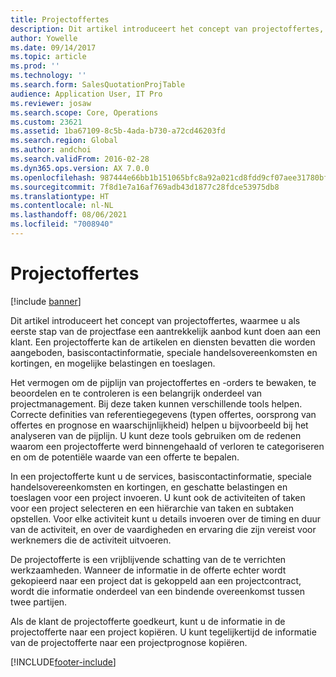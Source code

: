 ```yaml
---
title: Projectoffertes
description: Dit artikel introduceert het concept van projectoffertes, waarmee u als eerste stap van de projectfase een aantrekkelijk aanbod kunt doen aan een klant. Een projectofferte kan de artikelen en diensten bevatten die worden aangeboden, basiscontactinformatie, speciale handelsovereenkomsten en kortingen, en mogelijke belastingen en toeslagen.
author: Yowelle
ms.date: 09/14/2017
ms.topic: article
ms.prod: ''
ms.technology: ''
ms.search.form: SalesQuotationProjTable
audience: Application User, IT Pro
ms.reviewer: josaw
ms.search.scope: Core, Operations
ms.custom: 23621
ms.assetid: 1ba67109-8c5b-4ada-b730-a72cd46203fd
ms.search.region: Global
ms.author: andchoi
ms.search.validFrom: 2016-02-28
ms.dyn365.ops.version: AX 7.0.0
ms.openlocfilehash: 987444e66bb1b151065bfc8a92a021cd8fdd9cf07aee31780bf7607dc4de221c
ms.sourcegitcommit: 7f8d1e7a16af769adb43d1877c28fdce53975db8
ms.translationtype: HT
ms.contentlocale: nl-NL
ms.lasthandoff: 08/06/2021
ms.locfileid: "7008940"
---
```

# <a name="project-quotations"></a>Projectoffertes

[!include [banner](../includes/banner.md)]

Dit artikel introduceert het concept van projectoffertes, waarmee u als eerste stap van de projectfase een aantrekkelijk aanbod kunt doen aan een klant. Een projectofferte kan de artikelen en diensten bevatten die worden aangeboden, basiscontactinformatie, speciale handelsovereenkomsten en kortingen, en mogelijke belastingen en toeslagen. 

Het vermogen om de pijplijn van projectoffertes en -orders te bewaken, te beoordelen en te controleren is een belangrijk onderdeel van projectmanagement. Bij deze taken kunnen verschillende tools helpen. Correcte definities van referentiegegevens (typen offertes, oorsprong van offertes en prognose en waarschijnlijkheid) helpen u bijvoorbeeld bij het analyseren van de pijplijn. U kunt deze tools gebruiken om de redenen waarom een projectofferte werd binnengehaald of verloren te categoriseren en om de potentiële waarde van een offerte te bepalen. 

In een projectofferte kunt u de services, basiscontactinformatie, speciale handelsovereenkomsten en kortingen, en geschatte belastingen en toeslagen voor een project invoeren. U kunt ook de activiteiten of taken voor een project selecteren en een hiërarchie van taken en subtaken opstellen. Voor elke activiteit kunt u details invoeren over de timing en duur van de activiteit, en over de vaardigheden en ervaring die zijn vereist voor werknemers die de activiteit uitvoeren. 

De projectofferte is een vrijblijvende schatting van de te verrichten werkzaamheden. Wanneer de informatie in de offerte echter wordt gekopieerd naar een project dat is gekoppeld aan een projectcontract, wordt die informatie onderdeel van een bindende overeenkomst tussen twee partijen. 

Als de klant de projectofferte goedkeurt, kunt u de informatie in de projectofferte naar een project kopiëren. U kunt tegelijkertijd de informatie van de projectofferte naar een projectprognose kopiëren.





[!INCLUDE[footer-include](../includes/footer-banner.md)]